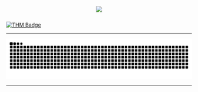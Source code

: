 <h1 align="center">
    <img src="https://readme-typing-svg.herokuapp.com?font=Fira+Code&pause=1000&center=true&vCenter=true&random=false&width=435&lines=I'm+Krysti4n" />
</h1>

<a href="https://tryhackme.com/p/letgamer">
  <img src="https://tryhackme-badges.s3.amazonaws.com/Krysti4n.png" alt="THM Badge" style="width: 315px; height: auto;"/>
</a>

<hr/>

  <img src="https://raw.githubusercontent.com/xKrysti4n/xKrysti4n/output/github-contribution-grid-snake-dark.svg" alt="Snake animation" />

<hr/>

